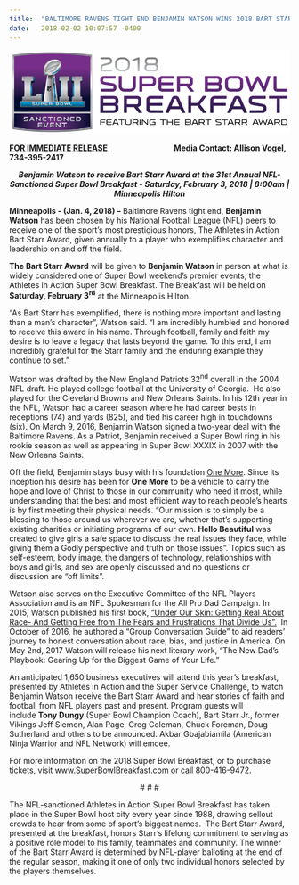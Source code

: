 ```yaml
---
title:  "BALTIMORE RAVENS TIGHT END BENJAMIN WATSON WINS 2018 BART STARR AWARD"
date:   2018-02-02 10:07:57 -0400
---
```

<div class="align-center">
	<img width="550px" height="150px" src="/assets/img/2018SuperBowlBreakfastLogo.png" />
</div>
<p><strong><span style="text-decoration: underline;"></span></strong></p><p><strong><span style="text-decoration: underline;"></span></strong></p>
<p><strong><span style="text-decoration: underline;">FOR IMMEDIATE RELEASE </span></strong><strong>&nbsp;&nbsp;&nbsp;&nbsp;&nbsp;&nbsp;&nbsp;&nbsp;&nbsp;&nbsp;&nbsp;&nbsp;&nbsp;&nbsp;&nbsp;&nbsp;&nbsp;&nbsp;&nbsp;&nbsp;&nbsp;&nbsp;&nbsp;&nbsp;&nbsp;&nbsp;&nbsp;&nbsp;&nbsp;&nbsp;&nbsp;&nbsp;&nbsp;&nbsp; Media Contact: Allison Vogel, 734-395-2417</strong></p>
<p style="text-align: center;"><strong><em>Benjamin Watson to receive Bart Starr Award at the 31st Annual NFL-Sanctioned Super Bowl Breakfast - Saturday, February 3, 2018 | 8:00am | Minneapolis Hilton</em></strong></p><p></p><p><strong>Minneapolis - (Jan. 4, 2018) &ndash;</strong>&nbsp;Baltimore Ravens tight end, <strong>Benjamin Watson</strong> has been chosen by his National Football League (NFL) peers to receive one of the sport&rsquo;s most prestigious honors, The Athletes in Action Bart Starr Award, given annually to a player who exemplifies character and leadership on and off the field.</p><p></p><p><strong>The Bart Starr Award</strong>&nbsp;will be given to&nbsp;<strong>Benjamin Watson</strong> in person at what is widely considered one of Super Bowl weekend&rsquo;s premier events, the Athletes in Action Super Bowl Breakfast. The Breakfast will be held on <strong>Saturday, February 3<sup>rd</sup></strong> at the Minneapolis Hilton.</p><p></p><p>&ldquo;As Bart Starr has exemplified, there is nothing more important and lasting than a man&rsquo;s character&rdquo;, Watson said. &ldquo;I am incredibly humbled and honored to receive this award in his name. Through football, family and faith my desire is to leave a legacy that lasts beyond the game. To this end, I am incredibly grateful for the Starr family and the enduring example they continue to set.&rdquo;</p><p></p><p>Watson was drafted by the New England Patriots 32<sup>nd</sup> overall in the 2004 NFL draft. He played college football at the University of Georgia.&nbsp; He also played for the Cleveland Browns and New Orleans Saints. In his 12th year in the NFL, Watson had a career season where he had career bests in receptions (74) and yards (825), and tied his career high in touchdowns (six). On March 9, 2016, Benjamin Watson signed a two-year deal with the Baltimore Ravens. As a Patriot, Benjamin received a Super Bowl ring in his rookie season as well as appearing in Super Bowl XXXIX in 2007 with the New Orleans Saints.</p><p></p><p>Off the field, Benjamin stays busy with his foundation&nbsp;<a href="http://www.thebenjaminwatson.com/foundation/">One More</a>. Since its inception his desire has been for <strong>One More</strong> to be a vehicle to carry the hope and love of Christ to those in our community who need it most, while understanding that the best and most efficient way to reach people&rsquo;s hearts is by first meeting their physical needs. &ldquo;Our mission is to simply be a blessing to those around us wherever we are, whether that&rsquo;s supporting existing charities or initiating programs of our own. <strong>Hello Beautiful</strong> was created to give girls a safe space to discuss the real issues they face, while giving them a Godly perspective and truth on those issues&rdquo;. Topics such as self-esteem, body image, the dangers of technology, relationships with boys and girls, and sex are openly discussed and no questions or discussion are &ldquo;off limits&rdquo;.</p><p></p><p>Watson also serves on the Executive Committee of the NFL Players Association and is an NFL Spokesman for the All Pro Dad Campaign. In 2015, Watson published his first book,&nbsp;<a href="http://underourskinbook.com/">&ldquo;Under Our Skin: Getting Real About Race- And Getting Free from The Fears and Frustrations That Divide Us&rdquo;.</a>&nbsp; In October of 2016, he authored a &ldquo;Group Conversation Guide&rdquo; to aid readers&rsquo; journey to honest conversation about race, bias, and justice in America. On May 2nd, 2017 Watson will release his next literary work, &ldquo;The New Dad&rsquo;s Playbook: Gearing Up for the Biggest Game of Your Life.&rdquo;</p><p></p><p>An anticipated 1,650 business executives will attend this year&rsquo;s breakfast, presented by Athletes in Action and the Super Service Challenge, to watch Benjamin Watson receive the Bart Starr Award and hear stories of faith and football from NFL players past and present. Program guests will include&nbsp;<strong>Tony Dungy</strong>&nbsp;(Super Bowl Champion Coach), Bart Starr Jr., former Vikings Jeff Siemon, Alan Page, Greg Coleman, Chuck Foreman, Doug Sutherland and others to be announced. Akbar Gbajabiamila (American Ninja Warrior and NFL Network) will emcee.</p><p></p><p>For more information on the 2018 Super Bowl Breakfast, or to purchase tickets, visit <a href="www.superbowlbreakfast.com">www.SuperBowlBreakfast.com</a> or call 800-416-9472.</p><p></p><p style="text-align: center;"># # #</p><p></p><p>The NFL-sanctioned Athletes in Action Super Bowl Breakfast has taken place in the Super Bowl host city every year since 1988, drawing sellout crowds to hear from some of sport&rsquo;s biggest names.&nbsp; The Bart Starr Award, presented at the breakfast, honors Starr&rsquo;s lifelong commitment to serving as a positive role model to his family, teammates and community. The winner of the Bart Starr Award is determined by NFL-player balloting at the end of the regular season, making it one of only two individual honors selected by the players themselves.</p>